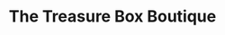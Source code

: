 ---
title: "The Treasure Box Boutique"
url: /apache-junction/the-treasure-box-boutique/
shop: Schmuck
---
